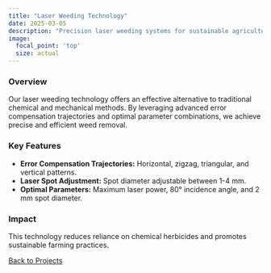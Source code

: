 ```yaml
---
title: "Laser Weeding Technology"
date: 2025-03-05
description: "Precision laser weeding systems for sustainable agriculture."
image:
  focal_point: 'top'
  size: actual
---
```


### Overview
Our laser weeding technology offers an effective alternative to traditional chemical and mechanical methods. By leveraging advanced error compensation trajectories and optimal parameter combinations, we achieve precise and efficient weed removal.

### Key Features
- **Error Compensation Trajectories:** Horizontal, zigzag, triangular, and vertical patterns.
- **Laser Spot Adjustment:** Spot diameter adjustable between 1-4 mm.
- **Optimal Parameters:** Maximum laser power, 80° incidence angle, and 2 mm spot diameter.

### Impact
This technology reduces reliance on chemical herbicides and promotes sustainable farming practices.

[Back to Projects](/projects)